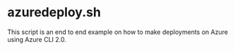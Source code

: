 # azuredeploy.sh

This script is an end to end example on how to make deployments on Azure using Azure CLI 2.0.

